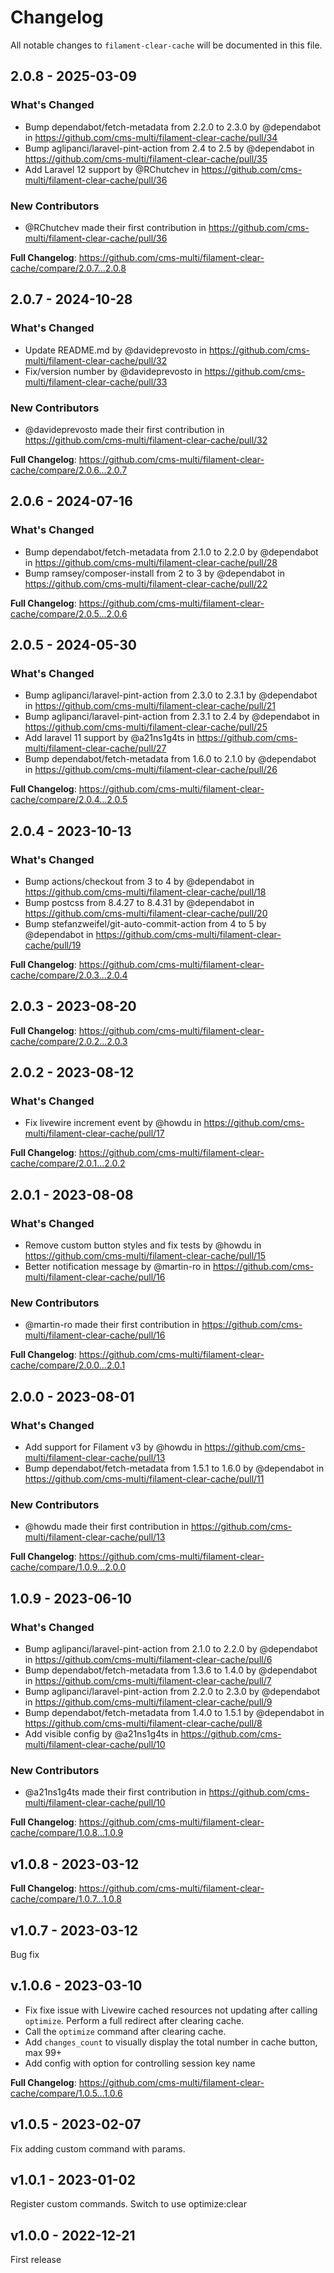 # Changelog

All notable changes to `filament-clear-cache` will be documented in this file.

## 2.0.8 - 2025-03-09

### What's Changed

* Bump dependabot/fetch-metadata from 2.2.0 to 2.3.0 by @dependabot in https://github.com/cms-multi/filament-clear-cache/pull/34
* Bump aglipanci/laravel-pint-action from 2.4 to 2.5 by @dependabot in https://github.com/cms-multi/filament-clear-cache/pull/35
* Add Laravel 12 support by @RChutchev in https://github.com/cms-multi/filament-clear-cache/pull/36

### New Contributors

* @RChutchev made their first contribution in https://github.com/cms-multi/filament-clear-cache/pull/36

**Full Changelog**: https://github.com/cms-multi/filament-clear-cache/compare/2.0.7...2.0.8

## 2.0.7 - 2024-10-28

### What's Changed

* Update README.md by @davideprevosto in https://github.com/cms-multi/filament-clear-cache/pull/32
* Fix/version number by @davideprevosto in https://github.com/cms-multi/filament-clear-cache/pull/33

### New Contributors

* @davideprevosto made their first contribution in https://github.com/cms-multi/filament-clear-cache/pull/32

**Full Changelog**: https://github.com/cms-multi/filament-clear-cache/compare/2.0.6...2.0.7

## 2.0.6 - 2024-07-16

### What's Changed

* Bump dependabot/fetch-metadata from 2.1.0 to 2.2.0 by @dependabot in https://github.com/cms-multi/filament-clear-cache/pull/28
* Bump ramsey/composer-install from 2 to 3 by @dependabot in https://github.com/cms-multi/filament-clear-cache/pull/22

**Full Changelog**: https://github.com/cms-multi/filament-clear-cache/compare/2.0.5...2.0.6

## 2.0.5 - 2024-05-30

### What's Changed

* Bump aglipanci/laravel-pint-action from 2.3.0 to 2.3.1 by @dependabot in https://github.com/cms-multi/filament-clear-cache/pull/21
* Bump aglipanci/laravel-pint-action from 2.3.1 to 2.4 by @dependabot in https://github.com/cms-multi/filament-clear-cache/pull/25
* Add laravel 11 support by @a21ns1g4ts in https://github.com/cms-multi/filament-clear-cache/pull/27
* Bump dependabot/fetch-metadata from 1.6.0 to 2.1.0 by @dependabot in https://github.com/cms-multi/filament-clear-cache/pull/26

**Full Changelog**: https://github.com/cms-multi/filament-clear-cache/compare/2.0.4...2.0.5

## 2.0.4 - 2023-10-13

### What's Changed

- Bump actions/checkout from 3 to 4 by @dependabot in https://github.com/cms-multi/filament-clear-cache/pull/18
- Bump postcss from 8.4.27 to 8.4.31 by @dependabot in https://github.com/cms-multi/filament-clear-cache/pull/20
- Bump stefanzweifel/git-auto-commit-action from 4 to 5 by @dependabot in https://github.com/cms-multi/filament-clear-cache/pull/19

**Full Changelog**: https://github.com/cms-multi/filament-clear-cache/compare/2.0.3...2.0.4

## 2.0.3 - 2023-08-20

**Full Changelog**: https://github.com/cms-multi/filament-clear-cache/compare/2.0.2...2.0.3

## 2.0.2 - 2023-08-12

### What's Changed

- Fix livewire increment event by @howdu in https://github.com/cms-multi/filament-clear-cache/pull/17

**Full Changelog**: https://github.com/cms-multi/filament-clear-cache/compare/2.0.1...2.0.2

## 2.0.1 - 2023-08-08

### What's Changed

- Remove custom button styles and fix tests by @howdu in https://github.com/cms-multi/filament-clear-cache/pull/15
- Better notification message by @martin-ro in https://github.com/cms-multi/filament-clear-cache/pull/16

### New Contributors

- @martin-ro made their first contribution in https://github.com/cms-multi/filament-clear-cache/pull/16

**Full Changelog**: https://github.com/cms-multi/filament-clear-cache/compare/2.0.0...2.0.1

## 2.0.0 - 2023-08-01

### What's Changed

- Add support for Filament v3 by @howdu in https://github.com/cms-multi/filament-clear-cache/pull/13
- Bump dependabot/fetch-metadata from 1.5.1 to 1.6.0 by @dependabot in https://github.com/cms-multi/filament-clear-cache/pull/11

### New Contributors

- @howdu made their first contribution in https://github.com/cms-multi/filament-clear-cache/pull/13

**Full Changelog**: https://github.com/cms-multi/filament-clear-cache/compare/1.0.9...2.0.0

## 1.0.9 - 2023-06-10

### What's Changed

- Bump aglipanci/laravel-pint-action from 2.1.0 to 2.2.0 by @dependabot in https://github.com/cms-multi/filament-clear-cache/pull/6
- Bump dependabot/fetch-metadata from 1.3.6 to 1.4.0 by @dependabot in https://github.com/cms-multi/filament-clear-cache/pull/7
- Bump aglipanci/laravel-pint-action from 2.2.0 to 2.3.0 by @dependabot in https://github.com/cms-multi/filament-clear-cache/pull/9
- Bump dependabot/fetch-metadata from 1.4.0 to 1.5.1 by @dependabot in https://github.com/cms-multi/filament-clear-cache/pull/8
- Add visible config by @a21ns1g4ts in https://github.com/cms-multi/filament-clear-cache/pull/10

### New Contributors

- @a21ns1g4ts made their first contribution in https://github.com/cms-multi/filament-clear-cache/pull/10

**Full Changelog**: https://github.com/cms-multi/filament-clear-cache/compare/1.0.8...1.0.9

## v1.0.8 - 2023-03-12

**Full Changelog**: https://github.com/cms-multi/filament-clear-cache/compare/1.0.7...1.0.8

## v1.0.7 - 2023-03-12

Bug fix

## v.1.0.6 - 2023-03-10

- Fix fixe issue with Livewire cached resources not updating after calling `optimize`. Perform a full redirect after clearing cache.
- Call the `optimize` command after clearing cache.
- Add `changes_count` to visually display the total number in cache button, max 99+
- Add config with option for controlling session key name

**Full Changelog**: https://github.com/cms-multi/filament-clear-cache/compare/1.0.5...1.0.6

## v1.0.5 - 2023-02-07

Fix adding custom command with params.

## v1.0.1 - 2023-01-02

Register custom commands.
Switch to use optimize:clear

## v1.0.0 - 2022-12-21

First release
